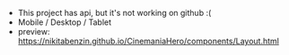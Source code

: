 - This project has api, but it's not working on github :(
- Mobile / Desktop / Tablet
- preview: https://nikitabenzin.github.io/CinemaniaHero/components/Layout.html
